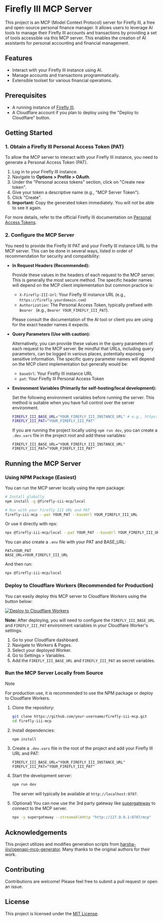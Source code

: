 # Firefly III MCP Server

This project is an MCP (Model Context Protocol) server for Firefly III, a free and open-source personal finance manager. It allows users to leverage AI tools to manage their Firefly III accounts and transactions by providing a set of tools accessible via this MCP server. This enables the creation of AI assistants for personal accounting and financial management.

## Features

*   Interact with your Firefly III instance using AI.
*   Manage accounts and transactions programmatically.
*   Extensible toolset for various financial operations.

## Prerequisites

*   A running instance of [Firefly III](https://www.firefly-iii.org/).
*   A Cloudflare account if you plan to deploy using the "Deploy to Cloudflare" button.

## Getting Started

### 1. Obtain a Firefly III Personal Access Token (PAT)

To allow the MCP server to interact with your Firefly III instance, you need to generate a Personal Access Token (PAT).

1.  Log in to your Firefly III instance.
2.  Navigate to **Options > Profile > OAuth**.
3.  Under the "Personal access tokens" section, click on "Create new token".
4.  Give your token a descriptive name (e.g., "MCP Server Token").
5.  Click "Create".
6.  **Important:** Copy the generated token immediately. You will not be able to see it again.

For more details, refer to the official Firefly III documentation on [Personal Access Tokens](https://docs.firefly-iii.org/how-to/firefly-iii/features/api/).

### 2. Configure the MCP Server

You need to provide the Firefly III PAT and your Firefly III instance URL to the MCP server. This can be done in several ways, listed in order of recommendation for security and compatibility:

*   **In Request Headers (Recommended):**

    Provide these values in the headers of each request to the MCP server. This is generally the most secure method. The specific header names will depend on the MCP client implementation but common practice is:
    *   `X-Firefly-III-Url`: Your Firefly III instance URL (e.g., `https://firefly.yourdomain.com`)
    *   `Authorization`: The Personal Access Token, typically prefixed with `Bearer ` (e.g., `Bearer YOUR_FIREFLY_III_PAT`).

    Please consult the documentation of the AI tool or client you are using for the exact header names it expects.

*   **Query Parameters (Use with caution):**

    Alternatively, you can provide these values in the query parameters of each request to the MCP server. Be mindful that URLs, including query parameters, can be logged in various places, potentially exposing sensitive information.
    The specific query parameter names will depend on the MCP client implementation but generally would be:
    *   `baseUrl`: Your Firefly III instance URL
    *   `pat`: Your Firefly III Personal Access Token

*   **Environment Variables (Primarily for self-hosting/local development):**

    Set the following environment variables before running the server. This method is suitable when you have full control over the server environment.

    ```bash
    FIREFLY_III_BASE_URL="YOUR_FIREFLY_III_INSTANCE_URL" # e.g., https://firefly.yourdomain.com
    FIREFLY_III_PAT="YOUR_FIREFLY_III_PAT"
    ```

    If you are running the project locally using `npm run dev`, you can create a `.dev.vars` file in the project root and add these variables:

    ```
    FIREFLY_III_BASE_URL="YOUR_FIREFLY_III_INSTANCE_URL"
    FIREFLY_III_PAT="YOUR_FIREFLY_III_PAT"
    ```

## Running the MCP Server

### Using NPM Package (Easiest)

You can run the MCP server locally using the npm package:

```bash
# Install globally
npm install -g @firefly-iii-mcp/local

# Run with your Firefly III URL and PAT
firefly-iii-mcp --pat YOUR_PAT --baseUrl YOUR_FIREFLY_III_URL
```

Or use it directly with npx:

```bash
npx @firefly-iii-mcp/local --pat YOUR_PAT --baseUrl YOUR_FIREFLY_III_URL
```

You can also create a `.env` file with your PAT and BASE_URL:

```
PAT=YOUR_PAT
BASE_URL=YOUR_FIREFLY_III_URL
```

And then run:

```bash
npx @firefly-iii-mcp/local
```

### Deploy to Cloudflare Workers (Recommended for Production)

You can easily deploy this MCP server to Cloudflare Workers using the button below:

[![Deploy to Cloudflare Workers](https://deploy.workers.cloudflare.com/button)](https://deploy.workers.cloudflare.com/?url=https://github.com/etnperlong/firefly-iii-mcp)

**Note:** After deploying, you will need to configure the `FIREFLY_III_BASE_URL` and `FIREFLY_III_PAT` environment variables in your Cloudflare Worker's settings.

1.  Go to your Cloudflare dashboard.
2.  Navigate to Workers & Pages.
3.  Select your deployed Worker.
4.  Go to Settings > Variables.
5.  Add the `FIREFLY_III_BASE_URL` and `FIREFLY_III_PAT` as secret variables.

### Run the MCP Server Locally from Source

> [!NOTE]
> For production use, it is recommended to use the NPM package or deploy to Cloudflare Workers.

1.  Clone the repository:
    ```bash
    git clone https://github.com/your-username/firefly-iii-mcp.git
    cd firefly-iii-mcp
    ```
2.  Install dependencies:
    ```bash
    npm install
    ```
3.  Create a `.dev.vars` file in the root of the project and add your Firefly III URL and PAT:
    ```
    FIREFLY_III_BASE_URL="YOUR_FIREFLY_III_INSTANCE_URL"
    FIREFLY_III_PAT="YOUR_FIREFLY_III_PAT"
    ```
4.  Start the development server:
    ```bash
    npm run dev
    ```
    The server will typically be available at `http://localhost:8787`.

5. (Optional) You can now use the 3rd party gateway like [supergateway](https://github.com/supergateway/supergateway) to connect to the MCP server.
    ```bash
    npx -y supergateway --streamableHttp "http://127.0.0.1:8787/mcp"
    ```

## Acknowledgements

This project utilizes and modifies generation scripts from [harsha-iiiv/openapi-mcp-generator](https://github.com/harsha-iiiv/openapi-mcp-generator). Many thanks to the original authors for their work.

## Contributing

Contributions are welcome! Please feel free to submit a pull request or open an issue.

## License

This project is licensed under the [MIT License](LICENSE).
